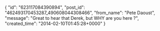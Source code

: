  {
   "id": "623117084390894",
   "post_id": "462493170453287_490608044308466",
   "from_name": "Pete Daoust",
   "message": "Great to hear that Derek, but WHY are you here ?",
   "created_time": "2014-02-10T01:45:28+0000"
 }
